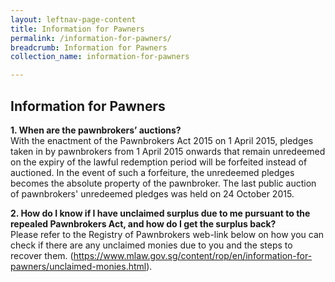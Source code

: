 ```yaml
---
layout: leftnav-page-content
title: Information for Pawners
permalink: /information-for-pawners/
breadcrumb: Information for Pawners
collection_name: information-for-pawners

---
```


Information for Pawners
---
**1. When are the pawnbrokers’ auctions?**<br>
With the enactment of the Pawnbrokers Act 2015 on 1 April 2015, pledges taken in by pawnbrokers from 1 April 2015 onwards that remain unredeemed on the expiry of the lawful redemption period will be forfeited instead of auctioned. In the event of such a forfeiture, the unredeemed pledges becomes the absolute property of the pawnbroker. The last public auction of pawnbrokers' unredeemed pledges was held on 24 October 2015. 

**2. How do I know if I have unclaimed surplus due to me pursuant to the repealed Pawnbrokers Act, and how do I get the surplus back?**<br>
Please refer to the Registry of Pawnbrokers web-link below on how you can check if there are any unclaimed monies due to you and the steps to recover them. (https://www.mlaw.gov.sg/content/rop/en/information-for-pawners/unclaimed-monies.html).
